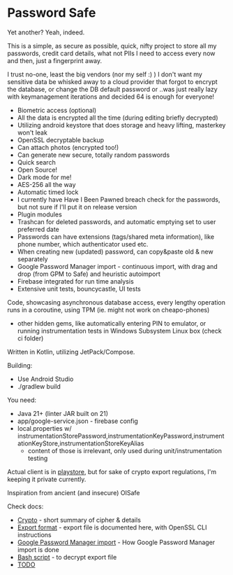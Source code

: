 # Password Safe

Yet another? Yeah, indeed.

This is a simple, as secure as possible, quick, nifty project to store all my passwords, credit card
details, what not PIIs I need to access every now and then, just a fingerprint away.

I trust no-one, least the big vendors (nor my self :) )
I don't want my sensitive data be whisked away to a cloud provider that forgot to encrypt the
database, or change the DB default password or ..was just really lazy with keymanagement iterations
and decided 64 is enough for everyone!

- Biometric access (optional)
- All the data is encrypted all the time (during editing briefly decrypted)
- Utilizing android keystore that does storage and heavy lifting, masterkey won't leak
- OpenSSL decryptable backup
- Can attach photos (encrypted too!)
- Can generate new secure, totally random passwords
- Quick search
- Open Source!
- Dark mode for me!
- AES-256 all the way
- Automatic timed lock
- I currently have Have I Been Pawned breach check for the passwords, but not sure if I'll put it on
  release version
- Plugin modules
- Trashcan for deleted passwords, and automatic emptying set to user preferred date
- Passwords can have extensions (tags/shared meta information), like phone number, which
  authenticator used etc.
- When creating new (updated) password, can copy&paste old & new separately
- Google Password Manager import - continuous import, with drag and drop (from GPM to Safe) and
  heuristic autoimport
- Firebase integrated for run time analysis
- Extensive unit tests, bouncycastle, UI tests

Code, showcasing asynchronous database access, every lengthy operation runs in a coroutine, using
TPM (ie. might not work on cheapo-phones)

+ other hidden gems, like automatically entering PIN to emulator, or running instrumentation tests
  in Windows Subsystem Linux box (check ci folder)

Written in Kotlin, utilizing JetPack/Compose.

Building:

- Use Android Studio
- ./gradlew build

You need:

- Java 21+ (linter JAR built on 21)
- app/google-service.json - firebase config
- local.properties w/
  instrumentationStorePassword,instrumentationKeyPassword,instrumentationKeyStore,instrumentationStoreKeyAlias
    - content of those is irrelevant, only used during unit/instrumentation testing

Actual client is
in [playstore](https://play.google.com/store/apps/details?id=fi.iki.ede.safe&hl=en_US), but for sake
of crypto export regulations, I'm keeping it private currently.

Inspiration from ancient (and insecure) OISafe

Check docs:

- [Crypto](docs/Crypto.md) - short summary of cipher & details
- [Export format](docs/ExportFormat.md) - export file is documented here, with OpenSSL CLI
  instructions
- [Google Password Manager import](docs/GPM%20Import%20Usage.txt) - How Google Password Manager
  import is done
- [Bash script](docs/dec.sh) - to decrypt export file
- [TODO](docs/TODO.txt) 

